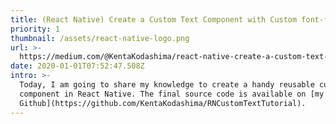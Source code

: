 ```yaml
---
title: (React Native) Create a Custom Text Component with Custom font-family
priority: 1
thumbnail: /assets/react-native-logo.png
url: >-
  https://medium.com/@KentaKodashima/react-native-create-a-custom-text-component-with-custom-font-family-61c5fcdf9388
date: 2020-01-01T07:52:47.508Z
intro: >-
  Today, I am going to share my knowledge to create a handy reusable custom text
  component in React Native. The final source code is available on [my
  Github](https://github.com/KentaKodashima/RNCustomTextTutorial).
---
```


